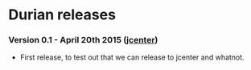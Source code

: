 # Durian releases

### Version 0.1 - April 20th 2015 ([jcenter](https://bintray.com/diffplug/opensource/durian/0.1/view))

* First release, to test out that we can release to jcenter and whatnot.
